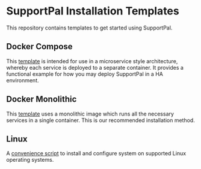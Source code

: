 # SupportPal Installation Templates

This repository contains templates to get started using SupportPal.

## Docker Compose

This [template](https://docs.supportpal.com/current/Deploy+on+Docker+HA) is intended for use in a microservice style architecture, whereby each service is deployed to a separate container. It provides a functional example for how you may deploy SupportPal in a HA environment.

## Docker Monolithic

This [template](https://docs.supportpal.com/current/Deploy+on+Docker) uses a monolithic image which runs all the necessary services in a single container. This is our recommended installation method.

## Linux

A [convenience script](https://docs.supportpal.com/current/Deploy+on+Linux) to install and configure system on supported Linux operating systems.
